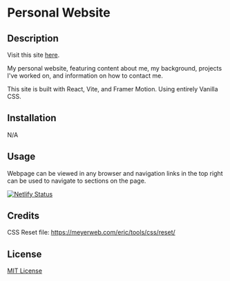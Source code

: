 # Personal Website

## Description

Visit this site [here](https://gabriellecbelanger.com/).

My personal website, featuring content about me, my background, projects I've worked on, and information on how to contact me.

This site is built with React, Vite, and Framer Motion. Using entirely Vanilla CSS.

## Installation

N/A

## Usage

Webpage can be viewed in any browser and navigation links in the top right can be used to navigate to sections on the page.

[![Netlify Status](https://api.netlify.com/api/v1/badges/bf57b106-3e64-4f00-847a-748edc0911a9/deploy-status)](https://app.netlify.com/sites/gabriellebelanger/deploys)

## Credits

CSS Reset file: https://meyerweb.com/eric/tools/css/reset/

## License

[MIT License](https://opensource.org/license/mit)
